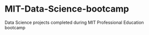 # MIT-Data-Science-bootcamp
Data Science projects completed during MIT Professional Education bootcamp
